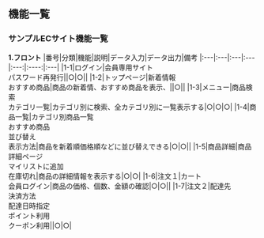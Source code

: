 ## 機能一覧
### サンプルECサイト機能一覧
**1.フロント**
|番号|分類|機能|説明|データ入力|データ出力|備考
|:---|:---|:---|:---|:---:|:----:|:---|
|1-1|ログイン|会員専用サイト<br>パスワード再発行||○|○||
|1-2|トップページ|新着情報<br>おすすめ商品|商品の新着情、おすすめ商品を表示、||○||
|1-3|メニュー|商品検索<br>カテゴリ一覧|カテゴリ別に検索、全カテゴリ別に一覧表示する|○|○|○|
|1-4|商品一覧|カテゴリ別商品一覧<br>おすすめ商品<br>並び替え<br>表示方法|商品を新着順価格順などに並び替えできる|○|○||
|1-5|商品詳細|商品詳細ページ<br>マイリストに追加<br>在庫切れ|商品の詳細情報を表示する|○|○|
|1-6|注文１|カート<br>会員ログイン|商品の価格、個数、金額の確認|○|○||
|1-7|注文２|配達先<br>決済方法<br>配達日時指定<br>ポイント利用<br>クーポン利用||○|○|
